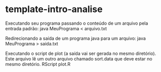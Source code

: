 # template-intro-analise

Executando seu programa passando o conteúdo de um arquivo pela entrada padrão:
    java MeuPrograma < arquivo.txt

Redirecionando a saída de um programa java para um arquivo:
    java MeuPrograma > saida.txt

Executando o script de plot (a saída vai ser gerada no mesmo diretório). Este arquivo lê um outro arquivo chamado sort.data que deve estar no mesmo diretório.
    RScript plot.R
